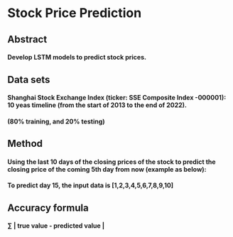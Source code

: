 # Stock Price Prediction

## Abstract
#### Develop LSTM models to predict stock prices.

## Data sets
#### Shanghai Stock Exchange Index (ticker: SSE Composite Index -000001): 10 yeas timeline (from the start of 2013 to the end of 2022). 

#### (80% training, and 20% testing)

## Method
#### Using the last 10 days of the closing prices of the stock to predict the closing price of the coming 5th day from now (example as below):

#### To predict day 15, the input data is [1,2,3,4,5,6,7,8,9,10]

## Accuracy formula
#### ∑ | true value - predicted value | 
